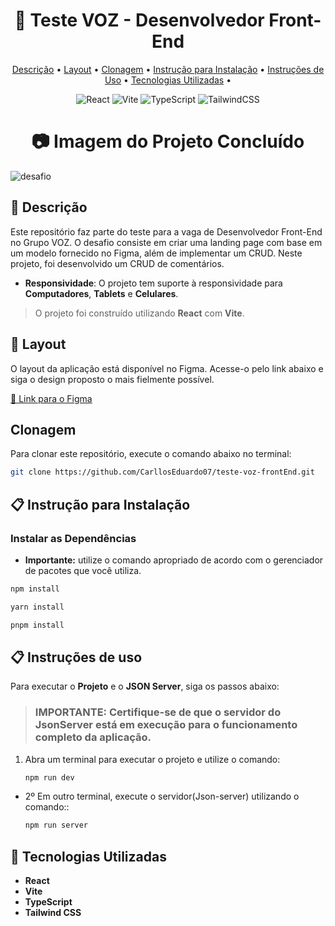 <h1 align="center" style="font-weight: bold;"> 📝 Teste VOZ - Desenvolvedor Front-End</h1>
<p align="center">
 <a href="#descricao">Descrição</a> • 
 <a href="#layout">Layout</a> • 
 <a href="#clonagem">Clonagem</a> • 
  <a href="#instalacao">Instrução para Instalação</a> •
  <a href="#uso">Instruções de Uso</a> •
  <a href="#tecnologias-utilizadas">Tecnologias Utilizadas</a> •
</p>

<div align="center">

![React](https://img.shields.io/badge/react-%2320232a.svg?style=for-the-badge&logo=react&logoColor=%2361DAFB)
![Vite](https://img.shields.io/badge/vite-%23646CFF.svg?style=for-the-badge&logo=vite&logoColor=white)
![TypeScript](https://img.shields.io/badge/typescript-%23007ACC.svg?style=for-the-badge&logo=typescript&logoColor=white)
![TailwindCSS](https://img.shields.io/badge/tailwindcss-%2338B2AC.svg?style=for-the-badge&logo=tailwind-css&logoColor=white)

</div>

<h1 align="center" style="font-weight: bold;"> 📷 Imagem do Projeto Concluído</h1>

![desafio](https://github.com/user-attachments/assets/90f660ac-fba9-40f1-8181-abf4630a2501)


<h2 id="descricao">📌 Descrição</h2>
Este repositório faz parte do teste para a vaga de Desenvolvedor Front-End no Grupo VOZ. O desafio consiste em criar uma landing page com base em um modelo fornecido no Figma, além de implementar um CRUD. Neste projeto, foi desenvolvido um CRUD de comentários. 

- <strong>Responsividade</strong>: O projeto tem suporte à responsividade para <strong>Computadores</strong>, <strong>Tablets</strong> e <strong>Celulares</strong>.

> O projeto foi construído utilizando <strong>React</strong> com <strong>Vite</strong>.

<h2 id="layout">🎨 Layout</h2>

O layout da aplicação está disponível no Figma. Acesse-o pelo link abaixo e siga o design proposto o mais fielmente possível.

[🔗 Link para o Figma](https://www.figma.com/design/y78lfB8J1BRFh723tusguL/Teste-SCS?node-id=0-1&node-type=canvas&t=jonMXuYQP6LdAa6K-0)

<h2 id="clonagem">Clonagem</h2>

Para clonar este repositório, execute o comando abaixo no terminal:

```bash
git clone https://github.com/CarllosEduardo07/teste-voz-frontEnd.git
```

<h2 id="instalacao">📋 Instrução para Instalação</h2>

### Instalar as Dependências

- **Importante:** utilize o comando apropriado de acordo com o gerenciador de pacotes que você utiliza.

```bash
npm install
```

```bash
yarn install
```

```bash
pnpm install
```

<h2 id="uso">📋 Instruções de uso</h2>

Para executar o **Projeto** e o **JSON Server**, siga os passos abaixo:

> <h3><strong>IMPORTANTE</strong>: Certifique-se de que o servidor do JsonServer está em execução para o funcionamento completo da aplicação.</h3>

1. Abra um terminal para executar o projeto e utilize o comando:
   ```bash
   npm run dev
   ```

- 2º Em outro terminal, execute o servidor(Json-server) utilizando o comando::

  ```bash
  npm run server
  ```


<h2 id="tecnologias-utilizadas">🚀 Tecnologias Utilizadas</h2>

- **React**
- **Vite**
- **TypeScript**
- **Tailwind CSS**
